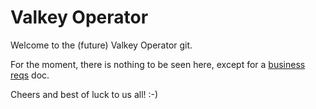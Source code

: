 # Valkey Operator

Welcome to the (future) Valkey Operator git.

For the moment, there is nothing to be seen here, except for a [business reqs](docs/Valkey.Cluster.Requirements.md) doc.

Cheers and best of luck to us all! :-)